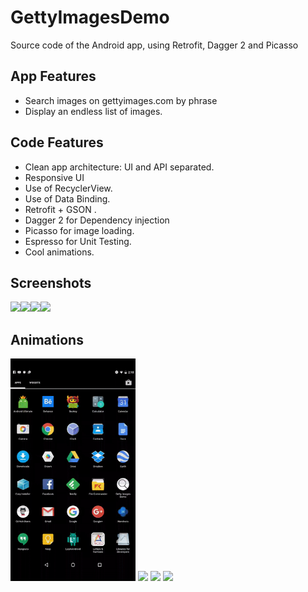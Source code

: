 # GettyImagesDemo
Source code of the Android app, using Retrofit, Dagger 2 and Picasso

## App Features

- Search images on gettyimages.com by phrase
- Display an endless list of images.


## Code Features

- Clean app architecture: UI and API separated.
- Responsive UI
- Use of RecyclerView.
- Use of Data Binding.
- Retrofit + GSON .
- Dagger 2 for Dependency injection 
- Picasso for image loading.
- Espresso for Unit Testing. 
- Cool animations.


## Screenshots
<img src="https://raw.githubusercontent.com/victor-munoz/EndlessRecyclerView/master/art/screenshots/users_nexus5.png" width="150"/><img src="https://raw.githubusercontent.com/victor-munoz/EndlessRecyclerView/master/art/screenshots/users_nexus7.png" width="220"/><img src="https://raw.githubusercontent.com/victor-munoz/EndlessRecyclerView/master/art/screenshots/user_nexus5.png" width="150"/><img src="https://raw.githubusercontent.com/victor-munoz/EndlessRecyclerView/master/art/screenshots/user_nexus7.png" width="220"/>

## Animations
<img src="https://raw.githubusercontent.com/victor-munoz/GettyImagesDemo/master/art/gift/enter_animation.gif" width="200"/>
<img src="https://raw.githubusercontent.com/victor-munoz/GettyImagesDemo/master/art/gift/collapse.gif" width="200"/>
<img src="https://raw.githubusercontent.com/victor-munoz/GettyImagesDemo/master/art/gift/endless_scroll.gif" width="200"/>
<img src="https://raw.githubusercontent.com/victor-munoz/GettyImagesDemo/master/art/gift/caption.gif" width="200"/>






